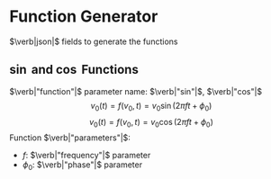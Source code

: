 # Function Generator

$\verb|json|$ fields to generate the functions

## $\sin$ and $\cos$ Functions
$\verb|"function"|$ parameter name: $\verb|"sin"|$, $\verb|"cos"|$
$$
v_0(t) = f(v_0,t)=v_0\sin(2\pi ft+\phi_0)
$$
$$
v_0(t) = f(v_0,t)=v_0\cos(2\pi ft+\phi_0)
$$
Function $\verb|"parameters"|$:
- $f$: $\verb|"frequency"|$ parameter
- $\phi_0$: $\verb|"phase"|$ parameter

